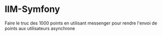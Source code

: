 # IIM-Symfony

Faire le truc des 1000 points en utilisant messenger pour rendre l'envoi de points aux utilisateurs asynchrone
